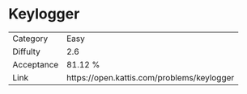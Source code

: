 # Keylogger

<table>
    <tr>
        <td>Category</td>
        <td>Easy</td>
    </tr>
    <tr>
        <td>Diffulty</td>
        <td>2.6</td>
    </tr>
    <tr>
        <td>Acceptance</td>
        <td>81.12 %</td>
    </tr>
    <tr>
        <td>Link</td>
        <td>https://open.kattis.com/problems/keylogger</td>
    </tr>
</table>